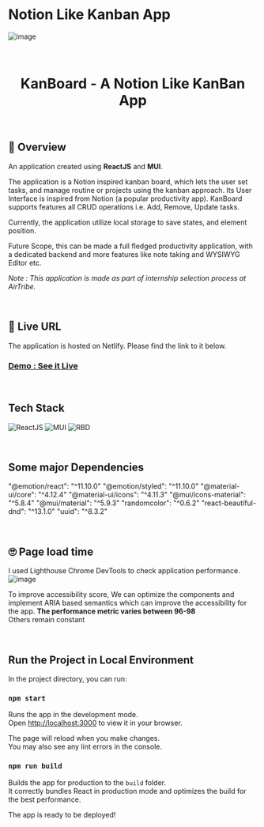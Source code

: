 # Notion Like Kanban App

![image](https://user-images.githubusercontent.com/54144759/174669801-4c06e4a0-1e3c-48f7-8ea1-f2f0238dbf28.png)

<br>

<h1 align="center">KanBoard - A Notion Like KanBan App</h1>

<br>

## 🧐 Overview

An application created using **ReactJS** and **MUI**.

The application is a Notion inspired kanban board, which lets the user set tasks, and manage routine or projects using the kanban approach. Its User Interface is inspired from Notion (a popular productivity app). KanBoard supports features all CRUD operations i.e. Add, Remove, Update tasks.

Currently, the application utilize local storage to save states, and element position.

Future Scope, this can be made a full fledged productivity application, with a dedicated backend and more features like note taking and WYSIWYG Editor etc.

_Note : This application is made as part of internship selection process at AirTribe._

<br>

## 🥳 Live URL

The application is hosted on Netlify. Please find the link to it below.

<h3><a href="https://notion-kanboard-mukul.netlify.app/">Demo : See it Live</a></h3>

<br>

## Tech Stack

![ReactJS](https://img.shields.io/badge/ReactJS-61DAFB?&style=for-the-badge&logo=react&logoColor=white&style=plastic) ![MUI](https://seeklogo.com/images/M/mui-logo-56F171E991-seeklogo.com.png?style=for-the-badge&logo=SASS&logoColor=white&style=plastic)
![RBD](https://user-images.githubusercontent.com/2182637/53611918-54c1ff80-3c24-11e9-9917-66ac3cef513d.png?style=for-the-badge&logo=SASS&logoColor=white&style=plastic)

<br>

## Some major Dependencies

"@emotion/react": "^11.10.0"
"@emotion/styled": "^11.10.0"
"@material-ui/core": "^4.12.4"
"@material-ui/icons": "^4.11.3"
"@mui/icons-material": "^5.8.4"
"@mui/material": "^5.9.3"
"randomcolor": "^0.6.2"
"react-beautiful-dnd": "^13.1.0"
"uuid": "^8.3.2"

<br>

## 🙄 Page load time

I used Lighthouse Chrome DevTools to check application performance.
![image]("../../public/performance.png")

To improve accessibility score, We can optimize the components and implement ARIA based semantics which can improve the accessibility for the app.
**The performance metric varies between 96-98**  
Others remain constant

<br>

## Run the Project in Local Environment

In the project directory, you can run:

### `npm start`

Runs the app in the development mode.\
Open [http://localhost:3000](http://localhost:3000) to view it in your browser.

The page will reload when you make changes.\
You may also see any lint errors in the console.

### `npm run build`

Builds the app for production to the `build` folder.\
It correctly bundles React in production mode and optimizes the build for the best performance.

The app is ready to be deployed!
